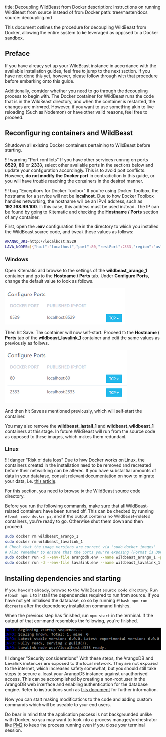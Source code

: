 title: Decoupling WildBeast from Docker
description: Instructions on running WildBeast from source instead of from Docker
path: tree/master/docs
source: decoupling.md

This document outlines the procedure for decoupling WildBeast from Docker, allowing the entire system to be leveraged as opposed to a Docker sandbox.

## Preface

If you have already set up your WildBeast instance in accordance with the available installation guides, feel free to jump to the next section. If you have not done this yet, however, please follow through with that procedure before embarking onto this guide.

Additionally, consider whether you need to go through the decoupling process to begin with. The Docker container for WildBeast runs the code that is in the WildBeast directory, and when the container is restarted, the changes are mirrored. However, if you want to use something akin to live reloading (Such as Nodemon) or have other valid reasons, feel free to proceed.

## Reconfiguring containers and WildBeast

Shutdown all existing Docker containers pertaining to WildBeast before starting.

!!! warning "Port conflicts"
    If you have other services running on ports **8529**, **80** or **2333**, select other available ports in the sections below and update your configuration accordingly. This is to avoid port conflicts. However, **do not modify the Docker port** in contradiction to this guide, or you will have trouble reaching the containers in the desired manner.

!!! bug "Exceptions for Docker Toolbox"
    If you're using Docker Toolbox, the hostname for a service will not be **localhost**. Due to how Docker Toolbox handles networking, the hostname will be an IPv4 address, such as **192.168.99.100**. In this case, this address must be used instead. The IP can be found by going to Kitematic and checking the **Hostname / Ports** section of any container.

First, open the **.env** configuration file in the directory to which you installed the WildBeast source code, and tweak these values as follows:

```bash
ARANGO_URI=http://localhost:8529
LAVA_NODES=[{"host":"localhost","port":80,"restPort":2333,"region":"us","password":"password"}]
```

### Windows

Open Kitematic and browse to the settings of the **wildbeast_arango_1** container and go to the **Hostname / Ports** tab. Under **Configure Ports**, change the default value to look as follows.

![Arango container settings](img/arango-container-settings.png)

Then hit Save. The container will now self-start. Proceed to the **Hostname / Ports** tab of the **wildbeast_lavalink_1** container and edit the same values as previously as follows.
  
![Lavalink container settings](img/lava-container-settings.png)

And then hit Save as mentioned previously, which will self-start the container.

You may also remove the **wildbeast_install_1** and **wildbeast_wildbeast_1** containers at this stage. In future WildBeast will run from the source code as opposed to these images, which makes them redundant.

### Linux

!!! danger "Risk of data loss"
    Due to how Docker works on Linux, the containers created in the installation need to be removed and recreated before their networking can be altered. If you have substantial amounts of data in your database, consult relevant documentation on how to migrate your data, i.e. [this article](https://medium.com/@gchudnov/copying-data-between-docker-containers-26890935da3f).

For this section, you need to browse to the WildBeast source code directory.

Before you run the following commands, make sure that all WildBeast-related containers have been turned off. This can be checked by running `#!bash sudo docker ps`, and if the output contains no WildBeast-related containers, you're ready to go. Otherwise shut them down and then proceed.

```bash
sudo docker rm wildbeast_arango_1
sudo docker rm wildbeast_lavalink_1
# Check that the image versions are correct via 'sudo docker images'
# Also remember to ensure that the ports you're exposing (Format is DOCKER_PORT:EXPOSED_PORT) are available
sudo docker run -d --env-file arangodb.env --name wildbeast_arango_1 -p 8529:8529 arangodb:3.3.14
sudo docker run -d --env-file lavalink.env --name wildbeast_lavalink_1 -p 2333:2333 -p 80:80 fredboat/lavalink:v3
```

## Installing dependencies and starting

If you haven't already, browse to the WildBeast source code directory. Run `#!bash npm i` to install the dependencies required to run from source. If you have not yet initialised the database, do so by running `#!bash npm run dbcreate` after the dependency installation command finishes.

When the previous step has finished, run `npm start` in the terminal. If the output of that command resembles the following, you're finished.

![Source startup](img/source-startup.png)

!!! danger "Security considerations"
    With these steps, the ArangoDB and Lavalink instances are exposed to the local network. They are not exposed to the internet, which increases safety somewhat, but you should still take steps to secure at least your ArangoDB instance against unauthorised access. This can be accomplished by creating a non-root user in the ArangoDB web interface and enabling authentication for the database engine. Refer to instructions such as [this document](https://docs.arangodb.com/3.4/Manual/Security/) for further information.

Now you can start making modifications to the code and adding custom commands which will be useable to your end users.

Do bear in mind that the application process is not backgrounded unlike with Docker, so you may want to look into a process manager/orchestrator like [PM2](https://pm2.keymetrics.io) to keep the process running even if you close your terminal session.
